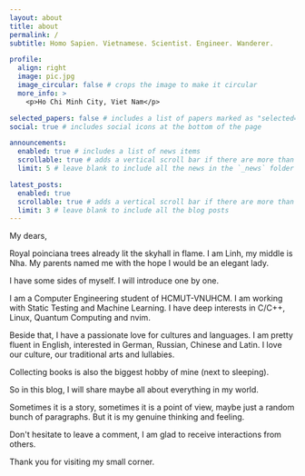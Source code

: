 ```yaml
---
layout: about
title: about
permalink: /
subtitle: Homo Sapien. Vietnamese. Scientist. Engineer. Wanderer.

profile:
  align: right
  image: pic.jpg
  image_circular: false # crops the image to make it circular
  more_info: >
    <p>Ho Chi Minh City, Viet Nam</p>

selected_papers: false # includes a list of papers marked as "selected={true}"
social: true # includes social icons at the bottom of the page

announcements:
  enabled: true # includes a list of news items
  scrollable: true # adds a vertical scroll bar if there are more than 3 news items
  limit: 5 # leave blank to include all the news in the `_news` folder

latest_posts:
  enabled: true
  scrollable: true # adds a vertical scroll bar if there are more than 3 new posts items
  limit: 3 # leave blank to include all the blog posts
---
```


My dears,

Royal poinciana trees already lit the skyhall in flame. I am Linh, my middle is Nha. My parents named me with the hope I would be an elegant lady.

I have some sides of myself. I will introduce one by one.

I am a Computer Engineering student of HCMUT-VNUHCM. I am working with Static Testing and Machine Learning. I have deep interests in C/C++, Linux, Quantum Computing and nvim.

Beside that, I have a passionate love for cultures and languages. I am pretty fluent in English, interested in German, Russian, Chinese and Latin. I love our culture, our traditional arts and lullabies.

Collecting books is also the biggest hobby of mine (next to sleeping).

So in this blog, I will share maybe all about everything in my world.

Sometimes it is a story, sometimes it is a point of view, maybe just a random bunch of paragraphs. But it is my genuine thinking and feeling.

Don't hesitate to leave a comment, I am glad to receive interactions from others.

Thank you for visiting my small corner.
